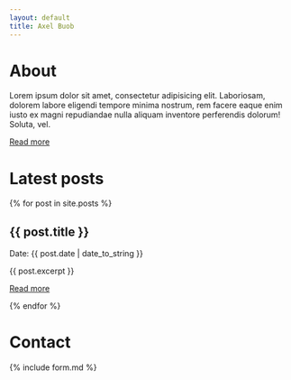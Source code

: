 ```yaml
---
layout: default
title: Axel Buob
---
```

<div>
	<h1>About</h1>
	<p>Lorem ipsum dolor sit amet, consectetur adipisicing elit. Laboriosam, dolorem labore eligendi tempore minima nostrum, rem facere eaque enim iusto ex magni repudiandae nulla aliquam inventore perferendis dolorum! Soluta, vel.</p>
	<p><a href="/about">Read more</a></p>
</div>
<div>
	<h1>Latest posts</h1>
	{% for post in site.posts %}
	<article>
	  <h2>{{ post.title }}</h2>
	  <p>Date: {{ post.date | date_to_string }}</p>
	  {{ post.excerpt }}
	  <p><a href="{{ post.url }}">Read more</a></p>
	</article>
	{% endfor %}	
</div>
<div>
	<h1>Contact</h1>
	<div>
		{% include form.md %}
	</div>
</div>

